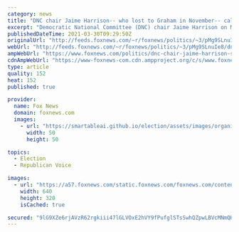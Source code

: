 ```yaml
---
category: news
title: "DNC chair Jaime Harrison-- who lost to Graham in November-- calls out senator over guns"
excerpt: "Democratic National Committee (DNC) chair Jaime Harrison on Monday said Lindsey Graham was \"embarrassing\" both himself and South Carolina after the senator revealed he would use his AR-15 to defend his home if needed."
publishedDateTime: 2021-03-30T09:29:50Z
originalUrl: "http://feeds.foxnews.com/~r/foxnews/politics/~3/pMg9SLnuIe8/dnc-chair-jaime-harrison-says-graham-is-embarrassing-south-carolina-despite-senate-race-loss"
webUrl: "http://feeds.foxnews.com/~r/foxnews/politics/~3/pMg9SLnuIe8/dnc-chair-jaime-harrison-says-graham-is-embarrassing-south-carolina-despite-senate-race-loss"
ampWebUrl: "https://www.foxnews.com/politics/dnc-chair-jaime-harrison-says-graham-is-embarrassing-south-carolina-despite-senate-race-loss.amp"
cdnAmpWebUrl: "https://www-foxnews-com.cdn.ampproject.org/c/s/www.foxnews.com/politics/dnc-chair-jaime-harrison-says-graham-is-embarrassing-south-carolina-despite-senate-race-loss.amp"
type: article
quality: 152
heat: 152
published: true

provider:
  name: Fox News
  domain: foxnews.com
  images:
    - url: "https://smartableai.github.io/election/assets/images/organizations/foxnews.com-50x50.jpg"
      width: 50
      height: 50

topics:
  - Election
  - Republican Voice

images:
  - url: "https://a57.foxnews.com/static.foxnews.com/foxnews.com/content/uploads/2021/03/640/320/Graham-Harrison-Split.jpg?ve=1&tl=1"
    width: 640
    height: 320
    isCached: true

secured: "9lG9XZe6rjAVzR62rgkiii47lGLVOxE2hVY9fPufglSTsSwhQZpwLBVcMNmQHS6N6dRIB99VNcXl0Go72m1WAv+7K3a8vwjtuRYsZsLcCBoScFiLUcubm26QWbeYizwCh10F9eaENGcCRUSoT0KvirC7s7/DdQOzvX2WZIH01kFR025gXPpK+RE05d+z1+HkKqnZqWrDkENSpneFB+FilMhM4UofSwvz1cH1udOqm0m0LxC3CaPMwkqE7RHV1b/r11xGmS4d34yUVRpZQyp4S19/2B2fYl3sB74nIgu4ry3S6gwL7UAl+Ah5jsXtcxQTk1NlGgGWKZMlHdK06TwORw597NuN7xcJ3TfdJBPMVB8=;/niUpLk3gRWMD98T/GMwrw=="
---
```


